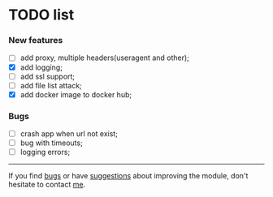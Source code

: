 # TODO list

### New features
- [ ] add proxy, multiple headers(useragent and other);
- [x] add logging;
- [ ] add ssl support;
- [ ] add file list attack;
- [x] add docker image to docker hub;

### Bugs
- [ ] crash app when url not exist;
- [ ] bug with timeouts;
- [ ] logging errors;
---
If you find [bugs] or have [suggestions] about improving the module, don't hesitate to contact [me].

[here]: <https://en.wikipedia.org/wiki/Slowloris_(computer_security)>
[bugs]: <https://github.com/maxkrivich/SlowLoris/issues>
[suggestions]: <https://github.com/maxkrivich/SlowLoris/issues>
[me]: <https://maxkrivich.github.io>
